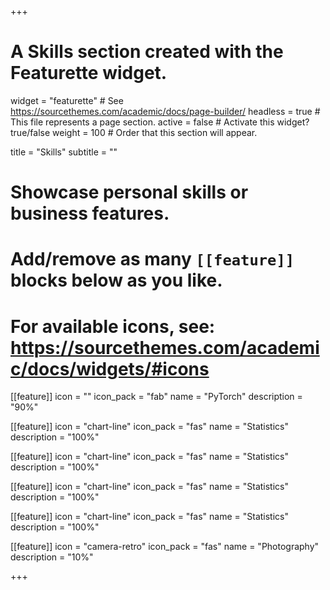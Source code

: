 +++
# A Skills section created with the Featurette widget.
widget = "featurette"  # See https://sourcethemes.com/academic/docs/page-builder/
headless = true  # This file represents a page section.
active = false  # Activate this widget? true/false
weight = 100  # Order that this section will appear.

title = "Skills"
subtitle = ""

# Showcase personal skills or business features.
# 
# Add/remove as many `[[feature]]` blocks below as you like.
# 
# For available icons, see: https://sourcethemes.com/academic/docs/widgets/#icons

[[feature]]
  icon = ""
  icon_pack = "fab"
  name = "PyTorch"
  description = "90%"
  
[[feature]]
  icon = "chart-line"
  icon_pack = "fas"
  name = "Statistics"
  description = "100%"

[[feature]]
  icon = "chart-line"
  icon_pack = "fas"
  name = "Statistics"
  description = "100%"

[[feature]]
  icon = "chart-line"
  icon_pack = "fas"
  name = "Statistics"
  description = "100%"

[[feature]]
  icon = "chart-line"
  icon_pack = "fas"
  name = "Statistics"
  description = "100%"  
  
[[feature]]
  icon = "camera-retro"
  icon_pack = "fas"
  name = "Photography"
  description = "10%"

+++
